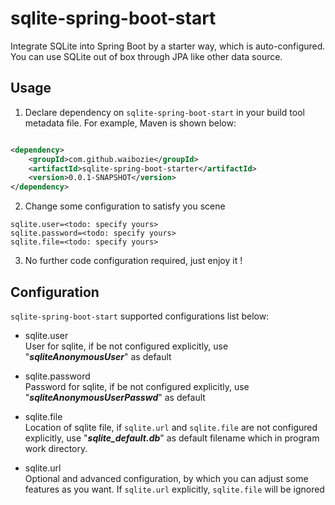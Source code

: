 # sqlite-spring-boot-start

Integrate SQLite into Spring Boot by a starter way, which is auto-configured. You can use SQLite out of box through JPA
like other data source.

## Usage

1. Declare dependency on `sqlite-spring-boot-start` in your build tool metadata file. For example, Maven is shown below:

```xml

<dependency>
    <groupId>com.github.waibozie</groupId>
    <artifactId>sqlite-spring-boot-starter</artifactId>
    <version>0.0.1-SNAPSHOT</version>
</dependency>
```

2. Change some configuration to satisfy you scene

```properties
sqlite.user=<todo: specify yours>
sqlite.password=<todo: specify yours>
sqlite.file=<todo: specify yours>
```

3. No further code configuration required, just enjoy it !

## Configuration

`sqlite-spring-boot-start` supported configurations list below:

- sqlite.user  
  User for sqlite, if be not configured explicitly, use "_**sqliteAnonymousUser**_" as default

- sqlite.password  
  Password for sqlite, if be not configured explicitly, use "_**sqliteAnonymousUserPasswd**_" as default

- sqlite.file  
  Location of sqlite file, if `sqlite.url` and `sqlite.file` are not configured explicitly, use "_**sqlite_default.db**_" as default filename which in program work directory.

- sqlite.url  
  Optional and advanced configuration, by which you can adjust some features as you want. If `sqlite.url` explicitly, `sqlite.file`
  will be ignored
